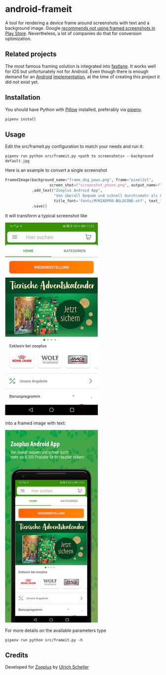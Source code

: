# android-frameit
A tool for rendering a device frame around screenshots with text and a background image. 
Google [recommends not using framed screenshots in Play Store](https://developer.android.com/distribute/marketing-tools/device-art-generator). 
Nevertheless, a lot of companies do that for conversion optimization.

## Related projects
The most famous framing solution is integrated into [fastlane](https://docs.fastlane.tools/actions/frameit/).
It works well for iOS but unfortunately not for Android. Even though there is enough demand for an
[Android](https://github.com/fastlane/fastlane/issues/14968) [implementation](https://github.com/fastlane/fastlane/issues/14796),
at the time of creating this project it did not exist yet.

## Installation
You should have Python with [Pillow](https://pillow.readthedocs.io/en/stable/) installed, 
preferably via [pipenv](https://github.com/pypa/pipenv).

```python
pipenv install
```


## Usage
Edit the src/frameit.py configuration to match your needs and run it:

```shell script
pipenv run python src/frameit.py <path to screenshots> --background default.jpg
```

Here is an example to convert a single screenshot

```python
FramedImage(background_name="frame_dog_paws.png", frame="pixel2xl",
                    screen_shot=f"screenshot_phone.png", output_name=f"output_phone") \
            .add_text("Zooplus Android App",
                      "Von überall bequem und schnell durch\nmehr als 8.000 Produkte für Ihr Haustier stöbern",
                      title_font='fonts/MYRIADPRO-BOLDCOND.otf', text_font='fonts/HelveticaNeueLTPro-LtCn.otf') \
            .save()
```

It will transform a typical screenshot like

![Screenshot](example_screenshot.png)

into a framed image with text:

![Framed](example_framed.png)

For more details on the available parameters type

```shell script
pipenv run python src/frameit.py -h
```

## Credits
Developed for [Zooplus](https://www.zooplus.de/) by [Ulrich Scheller](https://www.ulrich-scheller.de/)
